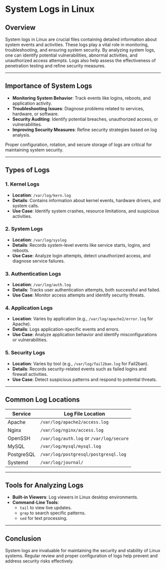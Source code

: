 # System Logs in Linux

## Overview
System logs in Linux are crucial files containing detailed information about system events and activities. These logs play a vital role in monitoring, troubleshooting, and ensuring system security. By analyzing system logs, one can identify potential vulnerabilities, abnormal activities, and unauthorized access attempts. Logs also help assess the effectiveness of penetration testing and refine security measures.

---

## Importance of System Logs
- **Monitoring System Behavior**: Track events like logins, reboots, and application activity.
- **Troubleshooting Issues**: Diagnose problems related to services, hardware, or software.
- **Security Auditing**: Identify potential breaches, unauthorized access, or vulnerabilities.
- **Improving Security Measures**: Refine security strategies based on log analysis.

Proper configuration, rotation, and secure storage of logs are critical for maintaining system security.

---

## Types of Logs

### 1. **Kernel Logs**
- **Location**: `/var/log/kern.log`
- **Details**: Contains information about kernel events, hardware drivers, and system calls.
- **Use Case**: Identify system crashes, resource limitations, and suspicious activities.

### 2. **System Logs**
- **Location**: `/var/log/syslog`
- **Details**: Records system-level events like service starts, logins, and reboots.
- **Use Case**: Analyze login attempts, detect unauthorized access, and diagnose service failures.

### 3. **Authentication Logs**
- **Location**: `/var/log/auth.log`
- **Details**: Tracks user authentication attempts, both successful and failed.
- **Use Case**: Monitor access attempts and identify security threats.

### 4. **Application Logs**
- **Location**: Varies by application (e.g., `/var/log/apache2/error.log` for Apache).
- **Details**: Logs application-specific events and errors.
- **Use Case**: Analyze application behavior and identify misconfigurations or vulnerabilities.


### 5. **Security Logs**
- **Location**: Varies by tool (e.g., `/var/log/fail2ban.log` for Fail2ban).
- **Details**: Records security-related events such as failed logins and firewall activities.
- **Use Case**: Detect suspicious patterns and respond to potential threats.

---

## Common Log Locations
| Service     | Log File Location                        |
|-------------|------------------------------------------|
| Apache      | `/var/log/apache2/access.log`            |
| Nginx       | `/var/log/nginx/access.log`              |
| OpenSSH     | `/var/log/auth.log` or `/var/log/secure` |
| MySQL       | `/var/log/mysql/mysql.log`               |
| PostgreSQL  | `/var/log/postgresql/postgresql.log`     |
| Systemd     | `/var/log/journal/`                      |

---

## Tools for Analyzing Logs
- **Built-in Viewers**: Log viewers in Linux desktop environments.
- **Command-Line Tools**: 
  - `tail` to view live updates.
  - `grep` to search specific patterns.
  - `sed` for text processing.
 
---

## Conclusion
System logs are invaluable for maintaining the security and stability of Linux systems. Regular review and proper configuration of logs help prevent and address security risks effectively.
